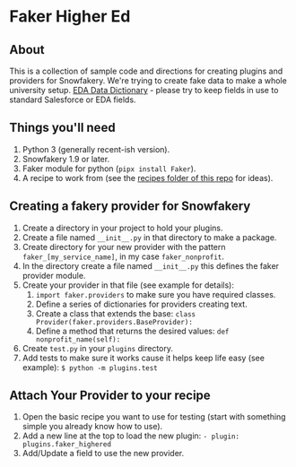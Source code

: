 # Faker Higher Ed

## About

This is a collection of sample code and directions for creating plugins and providers for Snowfakery. We're trying to create fake data to make a whole university setup.
[EDA Data Dictionary](https://powerofus.force.com/s/article/EDA-Data-Dictionary) - please try to keep fields in use to standard Salesforce or EDA fields.

## Things you'll need

1. Python 3 (generally recent-ish version).
2. Snowfakery 1.9 or later.
3. Faker module for python (`pipx install Faker`).
4. A recipe to work from (see the [recipes folder of this repo](https://github.com/SFDO-Community-Sprints/Snowfakery-Recipe-Templates/tree/main/snowfakery_samples) for ideas).

## Creating a fakery provider for Snowfakery

1. Create a directory in your project to hold your plugins.
2. Create a file named `__init__.py` in that directory to make a package.
3. Create directory for your new provider with the pattern `faker_[my_service_name]`, in my case `faker_nonprofit`.
4. In the directory create a file named `__init__.py` this defines the faker provider module.
5. Create your provider in that file (see example for details):
    1. `import faker.providers` to make sure you have required classes.
    2. Define a series of dictionaries for providers creating text.
    3. Create a class that extends the base: `class Provider(faker.providers.BaseProvider):`
    4. Define a method that returns the desired values: `def nonprofit_name(self):`
6. Create `test.py` in your `plugins` directory.
7. Add tests to make sure it works cause it helps keep life easy (see example): `$ python -m plugins.test`

## Attach Your Provider to your recipe

1. Open the basic recipe you want to use for testing (start with something simple you already know how to use).
2. Add a new line at the top to load the new plugin: `- plugin: plugins.faker_highered`
3. Add/Update a field to use the new provider.
